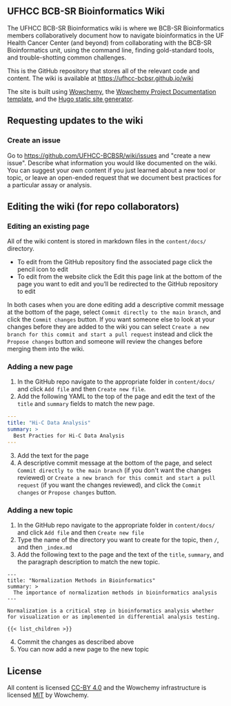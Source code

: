 
## UFHCC BCB-SR Bioinformatics Wiki

The UFHCC BCB-SR Bioinformatics wiki is where we BCB-SR Bioinformatics members collaboratively document how to navigate bioinformatics in the UF Health Cancer Center (and beyond) from collaborating with the BCB-SR Bioinformatics unit, using the command line, finding gold-standard tools, and trouble-shotting common challenges.

This is the GitHub repository that stores all of the relevant code and content. The wiki is available at <https://ufhcc-bcbsr.github.io/wiki>

The site is built using [Wowchemy](https://wowchemy.com/), the [Wowchemy Project Documentation template](https://github.com/wowchemy/hugo-documentation-theme), and the [Hugo static site generator](https://gohugo.io/).

## Requesting updates to the wiki

### Create an issue

Go to <https://github.com/UFHCC-BCBSR/wiki/issues> and "create a new issue". Describe what information you would like documented on the wiki. You can suggest your own content if you just learned about a new tool or topic, or leave an open-ended request that we document best practices for a particular assay or analysis.

## Editing the wiki (for repo collaborators)

### Editing an existing page

All of the wiki content is stored in markdown files in the `content/docs/` directory.

* To edit from the GitHub repository find the associated page click the pencil icon to edit
* To edit from the website click the Edit this page link at the bottom of the page you want to edit and you’ll be redirected to the GitHub repository to edit

In both cases when you are done editing add a descriptive commit message at the bottom of the page, select `Commit directly to the main branch`, and click the `Commit changes` button. If you want someone else to look at your changes before they are added to the wiki you can select `Create a new branch for this commit and start a pull request` instead and click the `Propose changes` button and someone will review the changes before merging them into the wiki.

### Adding a new page 

1. In the GitHub repo navigate to the appropriate folder in `content/docs/` and click `Add file` and then `Create new file`.
2. Add the following YAML to the top of the page and edit the text of the `title` and `summary` fields to match the new page.

```yaml
---
title: "Hi-C Data Analysis"
summary: >
  Best Practies for Hi-C Data Analysis
---
```

3. Add the text for the page
4. A descriptive commit message at the bottom of the page, and select `Commit directly to the main branch` (if you don't want the changes reviewed) or `Create a new branch for this commit and start a pull request` (if you want the changes reviewed), and click the `Commit changes` or `Propose changes` button.

### Adding a new topic

1. In the GitHub repo navigate to the appropriate folder in `content/docs/` and click `Add file` and then `Create new file`
2. Type the name of the directory you want to create for the topic, then `/`, and then `_index.md`
3. Add the following text to the page and the text of the `title`, `summary`, and the paragraph description to match the new topic.

```
---
title: "Normalization Methods in Bioinformatics"
summary: >
  The importance of normalization methods in bioinformatics analysis
---

Normalization is a critical step in bioinformatics analysis whether for visualization or as implemented in differential analysis testing. 

{{< list_children >}}
```

4. Commit the changes as described above
5. You can now add a new page to the new topic

## License

All content is licensed [CC-BY 4.0](https://creativecommons.org/licenses/by/4.0/) and the Wowchemy infrastructure is licensed [MIT](https://mit-license.org/) by Wowchemy.

